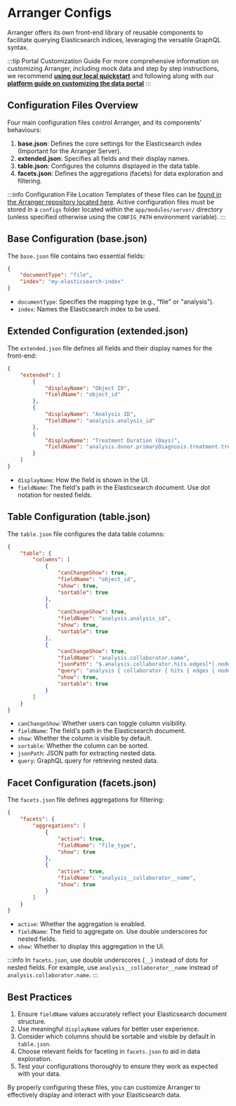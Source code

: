 # Arranger Configs

Arranger offers its own front-end library of reusable components to facilitate querying Elasticsearch indices, leveraging the versatile GraphQL syntax.

:::tip Portal Customization Guide 
For more comprehensive information on customizing Arranger, including mock data and step by step instructions, we recommend [**using our local quickstart**](/guides/getting-started#overture-platform-quick-start) and following along with our [**platform guide on customizing the data portal**](/guides/administration-guides/customizing-the-data-portal)
:::

## Configuration Files Overview

Four main configuration files control Arranger, and its components' behaviours:

1. **base.json**: Defines the core settings for the Elasticsearch index (Important for the Arranger Server).
2. **extended.json**: Specifies all fields and their display names.
3. **table.json**: Configures the columns displayed in the data table.
4. **facets.json**: Defines the aggregations (facets) for data exploration and filtering.

:::info Configuration File Location
Templates of these files can be [found in the Arranger repository located here](https://github.com/overture-stack/arranger/tree/develop/modules/server/configTemplates). Active configuration files must be stored in a `configs` folder located within the `app/modules/server/` directory (unless specified otherwise using the `CONFIG_PATH` environment variable). 
:::
## Base Configuration (base.json)

The `base.json` file contains two essential fields:

```json
{
    "documentType": "file",
    "index": "my-elasticsearch-index"
}
```

- `documentType`: Specifies the mapping type (e.g., "file" or "analysis").
- `index`: Names the Elasticsearch index to be used.

## Extended Configuration (extended.json)

The `extended.json` file defines all fields and their display names for the front-end:

```json
{
    "extended": [
        {
            "displayName": "Object ID",
            "fieldName": "object_id"
        },
        {
            "displayName": "Analysis ID",
            "fieldName": "analysis.analysis_id"
        },
        {
            "displayName": "Treatment Duration (Days)",
            "fieldName": "analysis.donor.primaryDiagnosis.treatment.treatmentDuration"
        }
    ]
}
```

- `displayName`: How the field is shown in the UI.
- `fieldName`: The field's path in the Elasticsearch document. Use dot notation for nested fields.

## Table Configuration (table.json)

The `table.json` file configures the data table columns:

```json
{
    "table": {
        "columns": [
            {
                "canChangeShow": true,
                "fieldName": "object_id",
                "show": true,
                "sortable": true
            },
            {
                "canChangeShow": true,
                "fieldName": "analysis.analysis_id",
                "show": true,
                "sortable": true
            },
            {
                "canChangeShow": true,
                "fieldName": "analysis.collaborator.name",
                "jsonPath": "$.analysis.collaborator.hits.edges[*].node.name",
                "query": "analysis { collaborator { hits { edges { node { name } } } } }",
                "show": true,
                "sortable": true
            }
        ]
    }
}
```

- `canChangeShow`: Whether users can toggle column visibility.
- `fieldName`: The field's path in the Elasticsearch document.
- `show`: Whether the column is visible by default.
- `sortable`: Whether the column can be sorted.
- `jsonPath`: JSON path for extracting nested data.
- `query`: GraphQL query for retrieving nested data.

## Facet Configuration (facets.json)

The `facets.json` file defines aggregations for filtering:

```json
{
    "facets": {
        "aggregations": [
            {
                "active": true,
                "fieldName": "file_type",
                "show": true
            },
            {
                "active": true,
                "fieldName": "analysis__collaborator__name",
                "show": true
            }
        ]
    }
}
```

- `active`: Whether the aggregation is enabled.
- `fieldName`: The field to aggregate on. Use double underscores for nested fields.
- `show`: Whether to display this aggregation in the UI.

:::info
In `facets.json`, use double underscores (`__`) instead of dots for nested fields. For example, use `analysis__collaborator__name` instead of `analysis.collaborator.name`.
:::

## Best Practices

1. Ensure `fieldName` values accurately reflect your Elasticsearch document structure.
2. Use meaningful `displayName` values for better user experience.
3. Consider which columns should be sortable and visible by default in `table.json`.
4. Choose relevant fields for faceting in `facets.json` to aid in data exploration.
5. Test your configurations thoroughly to ensure they work as expected with your data.

By properly configuring these files, you can customize Arranger to effectively display and interact with your Elasticsearch data.
